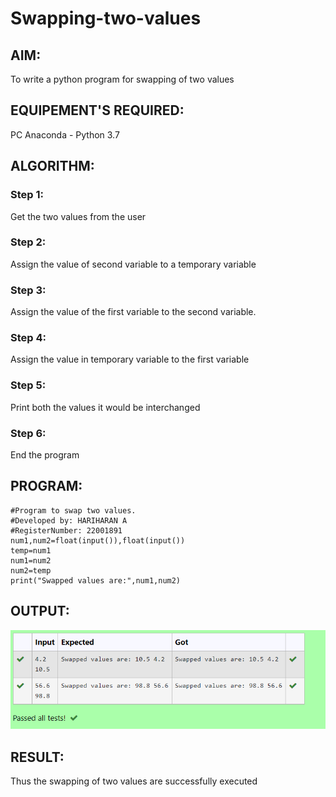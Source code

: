 # Swapping-two-values
## AIM:
To write a python program for swapping of two values
## EQUIPEMENT'S REQUIRED: 
PC
Anaconda - Python 3.7
## ALGORITHM: 
### Step 1:
Get the two values from the user
### Step 2: 
Assign the value of second variable to a temporary variable 
### Step 3: 
Assign the value of the first variable to the second variable.
### Step 4:  
Assign the value in temporary variable to the first variable
### Step 5: 
Print both the values it would be interchanged
### Step 6: 
End the program
## PROGRAM:
```
#Program to swap two values.
#Developed by: HARIHARAN A
#RegisterNumber: 22001891
num1,num2=float(input()),float(input())
temp=num1
num1=num2
num2=temp
print("Swapped values are:",num1,num2)

```

## OUTPUT:
!["OUTPUT"](/image.png)



## RESULT:
Thus the swapping of two values are successfully executed



